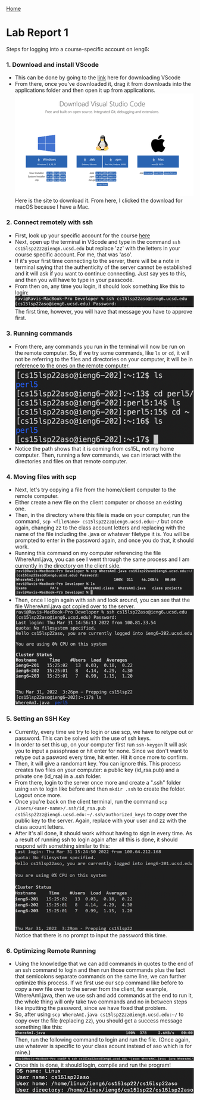 [Home](../index.md)

# Lab Report 1

Steps for logging into a course-specific account on ieng6:
### 1. Download and install VScode
*  This can be done by going to the [link](https://code.visualstudio.com/download) here for downloading VScode
* From there, once you've downloaded it, drag it from downloads into the applications folder and then open it up from applications.
![Image](VScode.png) Here is the site to download it. From here, I clicked the download for macOS because I have a Mac.

### 2. Connect remotely with ssh
* First, look up your specific account for the course [here](https://sdacs.ucsd.edu/~icc/index.php)
* Next, open up the terminal in VScode and type in the command `ssh cs15lsp22zz@ieng6.ucsd.edu` but replace 'zz' with the letters in your course specific account. For me, that was 'aso'.
* If it's your first time connecting to the server, there will be a note in terminal saying that the authenticity of the server cannot be established and it will ask if you want to continue connecting. Just say yes to this, and then you will have to type in your passcode.
* From then on, any time you login, it should look something like this to login: ![Image](ssh1.png) The first time, however, you will have that message you have to approve first.

### 3. Running commands
* From there, any commands you run in the terminal will now be run on the remote computer. So, if we try some commands, like `ls` or `cd`, it will not be referring to the files and directories on your computer, it will be in reference to the ones on the remote computer.  
![Image](commands.png)
* Notice the path shows that it is coming from cs15L, not my home computer. Then, running a few commands, we can interact with the directories and files on that remote computer.

### 4. Moving files with scp
* Next, let's try copying a file from the home/client computer to the remote computer. 
* Either create a new file on the client computer or choose an existing one.
* Then, in the directory where this file is made on your computer, run the command, `scp <fileName> cs15lsp22zz@ieng6.ucsd.edu:~/` but once again, changing zz to the class account letters and replacing <fileName> with the name of the file including the .java or whatever filetype it is. You will be prompted to enter in the password again, and once you do that, it should work.
* Running this command on my computer referencing the file WhereAmI.java, you can see I went through the same process and I am currently in the directory on the client side. ![Image](scp1.png)
* Then, once I login again with ssh and look around, you can see that the file WhereAmI.java got copied over to the server. ![Image](scp2.png)

### 5. Setting an SSH Key
* Currently, every time we try to login or use scp, we have to retype out or password. This can be solved with the use of ssh keys.
* In order to set this up, on your computer first run `ssh-keygen` It will ask you to input a passphrase or hit enter for none. Since we don't want to retype out a pasword every time, hit enter. Hit it once more to confirm. 
* Then, it will give a randomart key. You can ignore this. This process creates two files on your computer: a public key (id_rsa.pub) and a private one (id_rsa) in a .ssh folder.
* From there, login to the server once more and create a ".ssh" folder using `ssh` to login like before and then `mkdir .ssh` to create the folder. Logout once more. 
* Once you're back on the client terminal, run the command `scp /Users/<user-name>/.ssh/id_rsa.pub cs15lsp22zz@ieng6.ucsd.edu:~/.ssh/authorized_keys` to copy over the public key to the server. Again, replace <user-name> with your user and zz with the class acount letters.
* After it's all done, it should work without having to sign in every time. As a result of running ssh to login again after all this is done, it should respond with something similar to this: 
![Image](SSH-keygen.png)
Notice that there is no prompt to input the password this time.

### 6. Optimizing Remote Running
* Using the knowledge that we can add commands in quotes to the end of an ssh command to login and then run those commands plus the fact that semicolons separate commands on the same line, we can further optimize this process. If we first use our scp command like before to copy a new file over to the server from the client, for example, WhereAmI.java, then we use ssh and add commands at the end to run it, the whole thing will only take two commands and no in between steps like inputting the password, since we have fixed that problem. 
* So, after using `scp WhereAmI.java cs15lsp22zz@ieng6.ucsd.edu:~/` to copy over the file (replacing zz), you should get a success message something like this:
![Image](optimizep1.png)
Then, run the following command to login and run the file. (Once again, use whatever is specific to your class acount instead of aso which is for mine.)
![Image](optimizep2.png)
* Once this is done, it should login, compile and run the program!
![Image](optimizep3.png)